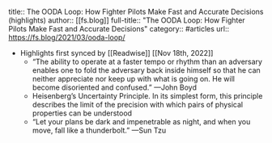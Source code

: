 title:: The OODA Loop: How Fighter Pilots Make Fast and Accurate Decisions (highlights)
author:: [[fs.blog]]
full-title:: "The OODA Loop: How Fighter Pilots Make Fast and Accurate Decisions"
category:: #articles
url:: https://fs.blog/2021/03/ooda-loop/

- Highlights first synced by [[Readwise]] [[Nov 18th, 2022]]
	- “The ability to operate at a faster tempo or rhythm than an adversary enables one to fold the adversary back inside himself so that he can neither appreciate nor keep up with what is going on. He will become disoriented and confused.” —John Boyd
	- Heisenberg’s Uncertainty Principle. In its simplest form, this principle describes the limit of the precision with which pairs of physical properties can be understood
	- “Let your plans be dark and impenetrable as night, and when you move, fall like a thunderbolt.” —Sun Tzu